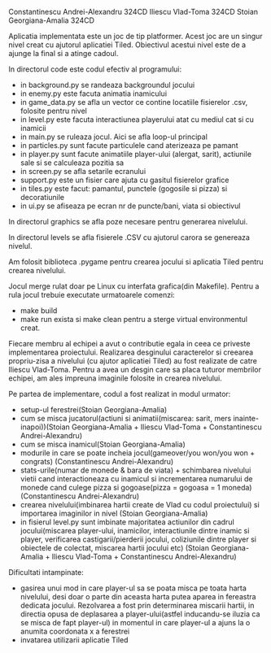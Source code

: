Constantinescu Andrei-Alexandru 324CD
Iliescu Vlad-Toma 324CD
Stoian Georgiana-Amalia 324CD


Aplicatia implementata este un joc de tip platformer. Acest joc are un singur nivel creat cu ajutorul aplicatiei Tiled. 
Obiectivul acestui nivel este de a ajunge la final si a atinge cadoul.

In directorul code este codul efectiv al programului:
- in background.py se randeaza backgroundul jocului
- in enemy.py este facuta animatia inamicului
- in game_data.py se afla un vector ce contine locatiile fisierelor .csv, folosite pentru nivel
- in level.py este facuta interactiunea playerului atat cu mediul cat si cu inamicii
- in main.py se ruleaza jocul. Aici se afla loop-ul principal
- in particles.py sunt facute particulele cand aterizeaza pe pamant
- in player.py sunt facute animatiile player-ului (alergat, sarit), actiunile sale si se calculeaza pozitia sa
- in screen.py se afla setarile ecranului
- support.py este un fisier care ajuta cu gasitul fisierelor grafice
- in tiles.py este facut: pamantul, punctele (gogosile si pizza) si decoratiunile
- in ui.py se afiseaza pe ecran nr de puncte/bani, viata si obiectivul

In directorul graphics se afla poze necesare pentru generarea nivelului.

In directorul levels se afla fisierele .CSV cu ajutorul carora se genereaza nivelul.

Am folosit biblioteca .pygame pentru crearea jocului si aplicatia Tiled pentru crearea nivelului.

Jocul merge rulat doar pe Linux cu interfata grafica(din Makefile). Pentru a rula jocul trebuie executate urmatoarele comenzi:
- make build
- make run
exista si make clean pentru a sterge virtual environmentul creat. 

Fiecare membru al echipei a avut o contributie egala in ceea ce priveste implementarea proiectului.
Realizarea desginului caracterelor si creearea propriu-zisa a nivelului (cu ajutor aplicatiei Tiled) au fost realizate de catre
Iliescu Vlad-Toma. Pentru a avea un desgin care sa placa tuturor membrilor echipei, am ales impreuna imaginile folosite
in crearea nivelului.

Pe partea de implementare, codul a fost realizat in modul urmator:
- setup-ul ferestrei(Stoian Georgiana-Amalia)
- cum se misca jucatorul(actiuni si animatii(miscarea: sarit, mers inainte-inapoi))(Stoian Georgiana-Amalia + Iliescu Vlad-Toma + Constantinescu Andrei-Alexandru)
- cum se misca inamicul(Stoian Georgiana-Amalia)
- modurile in care se poate incheia jocul(gameover/you won/you won + congrats) (Constantinescu Andrei-Alexandru)
- stats-urile(numar de monede & bara de viata) + schimbarea nivelului vietii cand interactioneaza cu inamicul 
si incrementarea numarului de monede cand culege pizza si gogoase(pizza = gogoasa = 1 moneda)(Constantinescu Andrei-Alexandru)
- crearea nivelului(imbinarea hartii create de Vlad cu codul proiectului) si importarea imaginilor in nivel (Stoian Georgiana-Amalia)
- in fisierul level.py sunt imbinate majoritatea actiunilor din cadrul jocului(miscarea player-ului, inamicilor, interactiunile dintre inamic si player, verificarea
castigarii/pierderii jocului, coliziunile dintre player si obiectele de colectat, miscarea hartii jocului etc) (Stoian Georgiana-Amalia + Iliescu Vlad-Toma + Constantinescu Andrei-Alexandru)

Dificultati intampinate:
- gasirea unui mod in care player-ul sa se poata misca pe toata harta nivelului, desi doar o parte din aceasta harta putea aparea in fereastra dedicata jocului.
Rezolvarea a fost prin determinarea miscarii hartii, in directia opusa de deplasarea a player-ului(astfel inducandu-se iluzia ca se misca de fapt player-ul) in 
momentul in care player-ul a ajuns la o anumita coordonata x a ferestrei
- invatarea utilizarii aplicatie Tiled
